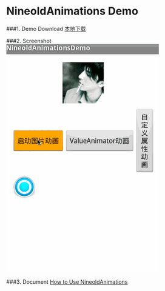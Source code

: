 NineoldAnimations Demo
====================
###1. Demo Download 
[本地下载](apk/Nineoldanimations-demo.apk?raw=true "点击下载到本地")  

###2. Screenshot
![Screenshot](apk/nineoldanimations.gif)  

###3. Document
[How to Use NineoldAnimations](http://nineoldandroids.com/)  
